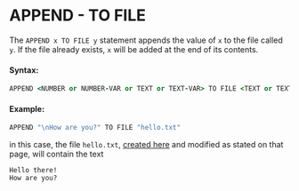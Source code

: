 # APPEND - TO FILE

The `APPEND x TO FILE y` statement appends the value of `x` to the file called `y`. If the file already exists, `x` will be added at the end of its contents.

#### Syntax:

```coffeescript
APPEND <NUMBER or NUMBER-VAR or TEXT or TEXT-VAR> TO FILE <TEXT or TEXT-VAR>
```

#### Example:

```coffeescript
APPEND "\nHow are you?" TO FILE "hello.txt"
```

in this case, the file `hello.txt`, [created here](write-to-file.md) and modified as stated on that page, will contain the text

```text
Hello there!
How are you?
```

